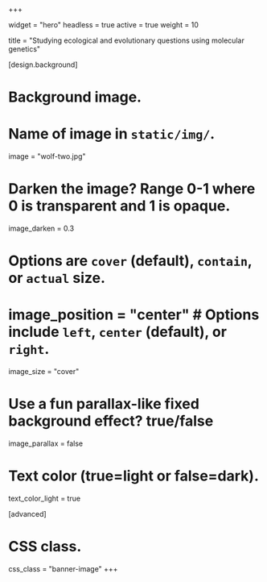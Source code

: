 +++

widget = "hero"
headless = true
active = true
weight = 10

title = "Studying ecological and evolutionary questions using molecular genetics"

[design.background]
  # Background image.
  # Name of image in `static/img/`.
  image = "wolf-two.jpg"

  # Darken the image? Range 0-1 where 0 is transparent and 1 is opaque.
  image_darken = 0.3

  # Options are `cover` (default), `contain`, or `actual` size.
  # image_position = "center"  # Options include `left`, `center` (default), or `right`.
  image_size = "cover"

  # Use a fun parallax-like fixed background effect? true/false
  image_parallax = false

  # Text color (true=light or false=dark).
  text_color_light = true

[advanced]
 # CSS class.
 css_class = "banner-image"
+++
